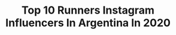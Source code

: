 ---
title: Top 10 Runners Instagram Influencers In Argentina In 2020
description: >-
  Find top runners Instagram influencers in Argentina in 2020. Most popular hashtags: #run #runner #marathon #runnear.
platform: Instagram
profiles:
  - username: "epcaressi"
    fullname: >-
      Eleonora Pérez Caressi - BEBA
    location: "Argentina"
    followers: 90921
    engagement: 420
    commentsToLikes: 0.037395
    id: ck14j4uvtimz80i19165o49ps
    verified: true
    hashtags: "#carnavalera, #carnavaldelostekis, #ayuuuudaaa, #elcaminodelartista"
  - username: "jess.wedel"
    fullname: >-
      Jess Wedel
    location: "Argentina"
    followers: 5528
    engagement: 1397
    commentsToLikes: 0.047464
    id: ck0vxdv3gyeu60i19pnvlf78v
    verified: false
    hashtags: "#pataraelephantfarm, #elephantcaregiverforaday, #seasia, #ovariancancer"
  - username: "catubonadeo"
    fullname: >-
      Catalina
    location: "Argentina"
    followers: 29388
    engagement: 641
    commentsToLikes: 0.028868
    id: ck5zjbxd4hbhx0i141kuxpma7
    verified: true
    hashtags: "#elchalten, #buenasemana, #vitalityargentina, #activate"
  - username: "totoberisso"
    fullname: >-
      Toto Berisso
    location: "Argentina"
    followers: 15288
    engagement: 363
    commentsToLikes: 0.931851
    id: ck6tsqxqe6bw60j719kmfkhnd
    verified: true
    hashtags: "#bsasrun, #slowmotion, #runnear, #trail"
  - username: "gaucho.runner"
    fullname: >-
      Lucas Báez 🇦🇷
    location: "Argentina"
    followers: 6540
    engagement: 838
    commentsToLikes: 0.044335
    id: ck138buzofgwd0i19esckqwmp
    verified: false
    hashtags: "#wmmajors, #corredores, #runner, #21kbuenosaires"
  - username: "nicoocchiato"
    fullname: >-
      Nico Occhiato🎙
    location: "Argentina"
    followers: 2319272
    engagement: 217
    commentsToLikes: 0.013585
    id: ck0u238tkysrh0i19to8mjtox
    verified: true
    hashtags: "#predator, #adidassuperstar, #ganciasiempre, #adidasoriginalsbykostume"
  - username: "pao.fierro"
    fullname: >-
      PAOLA FIERRO
    location: "Argentina"
    followers: 7472
    engagement: 360
    commentsToLikes: 0.036689
    id: ck13b6li1txiz0i191a2mgtum
    verified: false
    hashtags: "#marathon, #runitfast, #diadelamujer, #repost"
  - username: "micavazquezok"
    fullname: >-
      Mica Vazquez
    location: "Argentina"
    followers: 846517
    engagement: 276
    commentsToLikes: 0.006254
    id: ck15pfz0mxold0i19i2s72bxi
    verified: true
    hashtags: "#mipelodice, #unpelopantenelodicetodo, #pelopantene, #ad"
  - username: "soficantilo"
    fullname: >-
      Sofi Cantilo
    location: "Argentina"
    followers: 16874
    engagement: 168
    commentsToLikes: 0.106684
    id: ck8t06o5pqzcs0j78i2evz70l
    verified: false
    hashtags: ""
  - username: "iloverunn"
    fullname: >-
      Iloverunn.com
    location: "Argentina"
    followers: 63586
    engagement: 69
    commentsToLikes: 0.095230
    id: ck138bxpsfhcb0i192bkvtauv
    verified: false
    hashtags: "#medicos, #yonoaflojo, #runnear, #iloverunn"
---